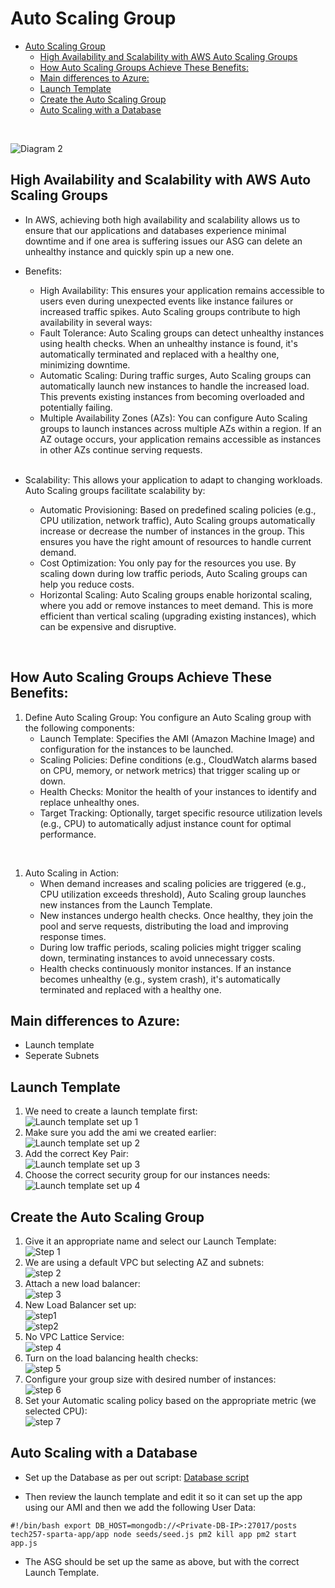 # Auto Scaling Group

- [Auto Scaling Group](#auto-scaling-group)
  - [High Availability and Scalability with AWS Auto Scaling Groups](#high-availability-and-scalability-with-aws-auto-scaling-groups)
  - [How Auto Scaling Groups Achieve These Benefits:](#how-auto-scaling-groups-achieve-these-benefits)
  - [Main differences to Azure:](#main-differences-to-azure)
  - [Launch Template](#launch-template)
  - [Create the Auto Scaling Group](#create-the-auto-scaling-group)
  - [Auto Scaling with a Database](#auto-scaling-with-a-database)

<br>

![Diagram 2](images/asg.png)<br>

## High Availability and Scalability with AWS Auto Scaling Groups
- In AWS, achieving both high availability and scalability allows us to ensure that our applications and databases experience minimal downtime and if one area is suffering issues our ASG can delete an unhealthy instance and quickly spin up a new one. 

- Benefits:

  - High Availability: This ensures your application remains accessible to users even during unexpected events like instance failures or increased traffic spikes. Auto Scaling groups contribute to high availability in several ways:
  - Fault Tolerance: Auto Scaling groups can detect unhealthy instances using health checks. When an unhealthy instance is found, it's automatically terminated and replaced with a healthy one, minimizing downtime.
  - Automatic Scaling: During traffic surges, Auto Scaling groups can automatically launch new instances to handle the increased load. This prevents existing instances from becoming overloaded and potentially failing.
  - Multiple Availability Zones (AZs): You can configure Auto Scaling groups to launch instances across multiple AZs within a region. If an AZ outage occurs, your application remains accessible as instances in other AZs continue serving requests.
  <br>
- Scalability: This allows your application to adapt to changing workloads. Auto Scaling groups facilitate scalability by:
  - Automatic Provisioning: Based on predefined scaling policies (e.g., CPU utilization, network traffic), Auto Scaling groups automatically increase or decrease the number of instances in the group. This ensures you have the right amount of resources to handle current demand.
  - Cost Optimization: You only pay for the resources you use. By scaling down during low traffic periods, Auto Scaling groups can help you reduce costs.
  - Horizontal Scaling: Auto Scaling groups enable horizontal scaling, where you add or remove instances to meet demand. This is more efficient than vertical scaling (upgrading existing instances), which can be expensive and disruptive.
<br>

## How Auto Scaling Groups Achieve These Benefits:

1. Define Auto Scaling Group: You configure an Auto Scaling group with the following components:
   - Launch Template: Specifies the AMI (Amazon Machine Image) and configuration for the instances to be launched.
   - Scaling Policies: Define conditions (e.g., CloudWatch alarms based on CPU, memory, or network metrics) that trigger scaling up or down.
   - Health Checks: Monitor the health of your instances to identify and replace unhealthy ones.
   - Target Tracking: Optionally, target specific resource utilization levels (e.g., CPU) to automatically adjust instance count for optimal performance.
<br>

1. Auto Scaling in Action:
   - When demand increases and scaling policies are triggered (e.g., CPU utilization exceeds threshold), Auto Scaling group launches new instances from the Launch Template.
   - New instances undergo health checks. Once healthy, they join the pool and serve requests, distributing the load and improving response times.
   - During low traffic periods, scaling policies might trigger scaling down, terminating instances to avoid unnecessary costs.
   - Health checks continuously monitor instances. If an instance becomes unhealthy (e.g., system crash), it's automatically terminated and replaced with a healthy one.

## Main differences to Azure:
  - Launch template
  - Seperate Subnets

## Launch Template
1. We need to create a launch template first:<br>
![Launch template set up 1](images/launch-template-1.png) <br>
2. Make sure you add the ami we created earlier:<br>
![Launch template set up 2](images/launch-template-2.png) <br>
3. Add the correct Key Pair: <br>
![Launch template set up 3](images/launch-template-3.png) <br>
4. Choose the correct security group for our instances needs:<br>
![Launch template set up 4](images/launch-template-4.png) <br>

## Create the Auto Scaling Group
1. Give it an appropriate name and select our Launch Template: <br>
![Step 1](images/asg1.png) <br>
2. We are using a default VPC but selecting AZ and subnets:<br>
![step 2](images/asg2.png)<br>
3. Attach a new load balancer: <br>
![step 3](images/asg3.png)<br>
  1. New Load Balancer set up:<br>
    ![step1](images/lb1.png)<br>
    ![step2](images/lb2.png)<br>
4. No VPC Lattice Service:<br>
   ![step 4](images/asg4.png)<br>
5. Turn on the load balancing health checks:<br>
   ![step 5](images/asg5.png)<br>
6. Configure your group size with desired number of instances:<br>
   ![step 6](images/asg6.png)<br>
7. Set your Automatic scaling policy based on the appropriate metric (we selected CPU):<br>
   ![step 7](images/asg7.png)<br>

## Auto Scaling with a Database

- Set up the Database as per out script: [Database script](../aws_intro/install_sparta_db.sh)

- Then review the launch template and edit it so it can set up the app using our AMI and then we add the following User Data:

`#!/bin/bash
export DB_HOST=mongodb://<Private-DB-IP>:27017/posts
tech257-sparta-app/app
node seeds/seed.js
pm2 kill app
pm2 start app.js`


- The ASG should be set up the same as above, but with the correct Launch Template.